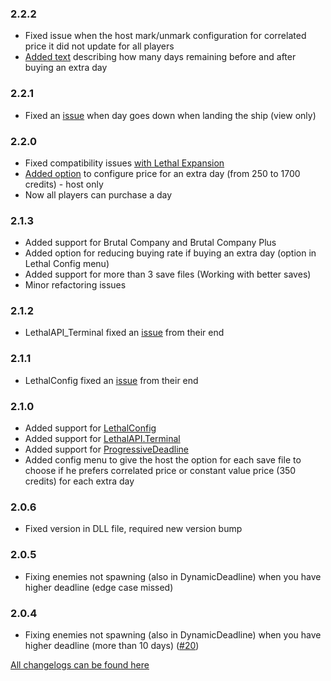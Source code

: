 ### 2.2.2
- Fixed issue when the host mark/unmark configuration for correlated price it did not update for all players
- [Added text](https://github.com/ustaalon/LethalCompany.ExtraDays/issues/37) describing how many days remaining before and after buying an extra day

### 2.2.1
- Fixed an [issue](https://github.com/ustaalon/LethalCompany.ExtraDays/issues/36) when day goes down when landing the ship (view only)

### 2.2.0
- Fixed compatibility issues [with Lethal Expansion](https://github.com/ustaalon/LethalCompany.ExtraDays/issues/34)
- [Added option](https://github.com/ustaalon/LethalCompany.ExtraDays/issues/35) to configure price for an extra day (from 250 to 1700 credits) - host only
- Now all players can purchase a day

### 2.1.3
- Added support for Brutal Company and Brutal Company Plus
- Added option for reducing buying rate if buying an extra day (option in Lethal Config menu)
- Added support for more than 3 save files (Working with better saves)
- Minor refactoring issues

### 2.1.2
- LethalAPI_Terminal fixed an [issue](https://github.com/LethalCompany/LethalAPI.Terminal/issues/30) from their end

### 2.1.1
- LethalConfig fixed an [issue](https://github.com/AinaVT/LethalConfig/issues/19) from their end

### 2.1.0
- Added support for [LethalConfig](https://thunderstore.io/c/lethal-company/p/AinaVT/LethalConfig/)
- Added support for [LethalAPI.Terminal](https://thunderstore.io/c/lethal-company/p/LethalAPI/LethalAPI_Terminal/)
- Added support for [ProgressiveDeadline](https://thunderstore.io/c/lethal-company/p/LethalOrg/ProgressiveDeadline/)
- Added config menu to give the host the option for each save file to choose if he prefers correlated price or constant value price (350 credits) for each extra day

### 2.0.6
- Fixed version in DLL file, required new version bump

### 2.0.5
- Fixing enemies not spawning (also in DynamicDeadline) when you have higher deadline (edge case missed)

### 2.0.4
- Fixing enemies not spawning (also in DynamicDeadline) when you have higher deadline (more than 10 days) ([#20](https://github.com/ustaalon/LethalCompany.ExtraDays/issues/20))

[All changelogs can be found here](https://github.com/ustaalon/LethalCompany.ExtraDays/blob/rc/CHANGELOG.md)